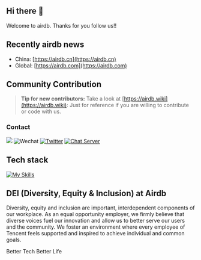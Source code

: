 
## Hi there 👋

Welcome to airdb.  Thanks for you follow us!! 

## Recently airdb news
- China: [https://airdb.cn](https://airdb.cn)
- Global: [https://airdb.com](https://airdb.com)

## Community Contribution

> **Tip for new contributors:**
> Take a look at [https://airdb.wiki](https://airdb.wiki):
> Just for reference if you are willing to contribute or code with us.


### Contact
![](https://img.shields.io/github/stars/airdb?color=fefb7b&?style=plastic&logo=appveyor)
![Wechat](https://img.shields.io/badge/-xairdb-green?style=flat&logo=Wechat&logoColor=white)
[![Twitter](https://img.shields.io/badge/-Twitter-blue?style=flat&logo=Twitter&logoColor=white)](https://twitter.com/xairdb)
[![Chat Server](https://img.shields.io/discord/1068358113180262501?label=Discord&logo=discord)](https://discord.com/invite/Mp4xttEqnF)


## Tech stack
[![My Skills](https://skillicons.dev/icons?i=github,cloudflare,aws,gcp,azure,linux,ubuntu,bash,vim,git,kubernetes,docker,jenkins,nginx,grafana,vscode,nodejs,astro,c,vue,go,lua,unity,ts,py,postgres,redis,raspberrypi,figma,svg,ps,fediverse&perline=10)](https://skillicons.dev)


<!--

**Here are some ideas to get you started:**

🙋‍♀️ A short introduction - what is your organization all about?
🌈 Contribution guidelines - how can the community get involved?
👩‍💻 Useful resources - where can the community find your docs? Is there anything else the community should know?
🍿 Fun facts - what does your team eat for breakfast?
🧙 Remember, you can do mighty things with the power of [Markdown](https://docs.github.com/github/writing-on-github/getting-started-with-writing-and-formatting-on-github/basic-writing-and-formatting-syntax)
-->

## DEI (Diversity, Equity & Inclusion) at Airdb

Diversity, equity and inclusion are important, interdependent components of our workplace. As an equal opportunity employer, we firmly believe that diverse voices fuel our innovation and allow us to better serve our users and the community. We foster an environment where every employee of Tencent feels supported and inspired to achieve individual and common goals.


Better Tech Better Life
